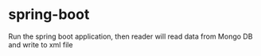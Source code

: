 # spring-boot

Run the spring boot application, then reader will read data from Mongo DB and write to xml file
